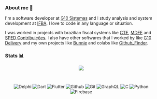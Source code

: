 ### About me 💬
I'm a software developer at [G10 Sistemas](http://www.g10sistemas.com) and I study analysis and system development at [IFBA](https://portal.ifba.edu.br/santoantonio). I love to code in any language or situation.

I was worked in projects with brazilian fiscal systems like [CTE](https://www.cte.fazenda.gov.br/portal/), [MDFE](https://dfe-portal.svrs.rs.gov.br/Mdfe) and [SPED Contribuições](http://sped.rfb.gov.br/). I also have other softwares that I worked by like [G10 Delivery](https://play.google.com/store/apps/details?id=br.com.g10sistemas.g10delivery) and my own projects like [Bunnie](https://github.com/BerkSpar/Bunnie) and colabs like [Github_Finder](https://github.com/BerkSpar/github-finder).

### Stats :bar_chart:
<p align="center">
  <img src="https://github-readme-stats.vercel.app/api?username=berkspar&show_icons=true&count_private=true">
</p>

<br>
<p align="center">
  <img src="https://img.shields.io/badge/%20-delphi-ED1F35.svg?style=for-the-badge&logo=embarcadero" alt="Delphi">
  <img src="https://img.shields.io/badge/%20-dart-0175C2.svg?style=for-the-badge&logo=dart" alt="Dart">
  <img src="https://img.shields.io/badge/%20-flutter-02569B.svg?style=for-the-badge&logo=flutter" alt="Flutter">
  <img src="https://img.shields.io/badge/%20-github-181717.svg?style=for-the-badge&logo=github" alt="Github">
  <img src="https://img.shields.io/badge/%20-git-F05032.svg?style=for-the-badge&logo=git&logoColor=white" alt="Git">
  <img src="https://img.shields.io/badge/%20-graphql-E10098.svg?style=for-the-badge&logo=graphql" alt="GraphQL">
  <img src="https://img.shields.io/badge/%20-c lang-A8B9CC.svg?style=for-the-badge&logo=c&logoColor=black" alt="C">
  <img src="https://img.shields.io/badge/%20-python-3776AB.svg?style=for-the-badge&logo=python&logoColor=white" alt="Python">
  <img src="https://img.shields.io/badge/%20-firebase-FFCA28.svg?style=for-the-badge&logo=firebase&logoColor=white" alt="Firebase">
</p>
